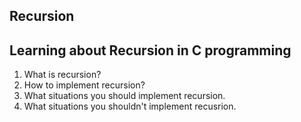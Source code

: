 ## Recursion

## Learning about Recursion in C programming

 1. What is recursion?
 2. How to implement recursion?
 3. What situations you should implement recursion.
 4. What situations you shouldn't implement recusrion.
